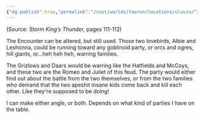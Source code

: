 ```yaml
---
{"dg-publish":true,"permalink":"/root/worlds/faerun/locations/uluvin/"}
---
```



(Source: *Storm King’s Thunder,* pages 111-112)

The Encounter can be altered, but still used. Those two lovebirds, Albie and Leshonna, could be running toward any goblinoid party, or orcs and ogres, hill giants, or…heh heh heh, warring families.

The Grizlows and Daars would be warring like the Hatfields and McCoys, and these two are the Romeo and Juliet of this feud. The party would either find out about the battle from the two themselves, or from the two families who demand that the two apeshit insane kids come back and kill each other. Like they're supposed to be doing!

I can make either angle, or both. Depends on what kind of parties I have on the table.
